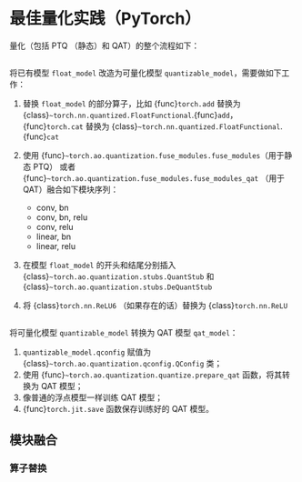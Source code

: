 # 最佳量化实践（PyTorch）

量化（包括 PTQ （静态）和 QAT）的整个流程如下：

```{rubric} 模块融合阶段
```

将已有模型 ``float_model`` 改造为可量化模型 ``quantizable_model``，需要做如下工作：
    
1. 替换 ``float_model`` 的部分算子，比如 {func}`torch.add` 替换为 {class}`~torch.nn.quantized.FloatFunctional`.{func}`add`，{func}`torch.cat` 替换为 {class}`~torch.nn.quantized.FloatFunctional`.{func}`cat`
1. 使用 {func}`~torch.ao.quantization.fuse_modules.fuse_modules`（用于静态 PTQ） 或者 {func}`~torch.ao.quantization.fuse_modules.fuse_modules_qat` （用于 QAT）融合如下模块序列：

    - conv, bn
    - conv, bn, relu
    - conv, relu
    - linear, bn
    - linear, relu

1. 在模型 ``float_model`` 的开头和结尾分别插入 {class}`~torch.ao.quantization.stubs.QuantStub` 和 {class}`~torch.ao.quantization.stubs.DeQuantStub`
1. 将 {class}`torch.nn.ReLU6` （如果存在的话）替换为 {class}`torch.nn.ReLU`

```{rubric} QAT 配置和训练阶段
```

将可量化模型 ``quantizable_model`` 转换为 QAT 模型 ``qat_model``：

1. `quantizable_model.qconfig` 赋值为 {class}`~torch.ao.quantization.qconfig.QConfig` 类；
1. 使用 {func}`~torch.ao.quantization.quantize.prepare_qat` 函数，将其转换为 QAT 模型；
1. 像普通的浮点模型一样训练 QAT 模型；
1. {func}`torch.jit.save` 函数保存训练好的 QAT 模型。

## 模块融合

### 算子替换